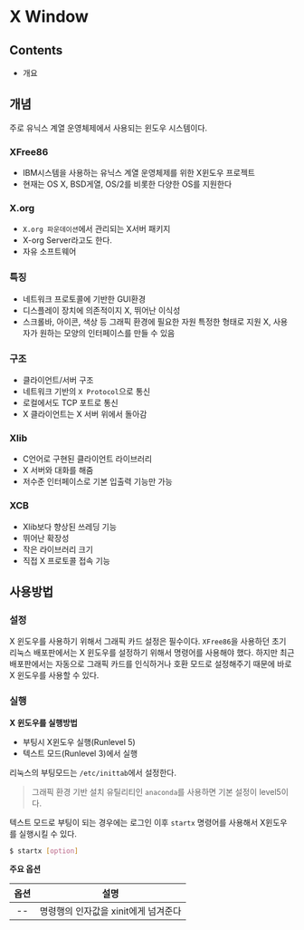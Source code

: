 X Window
===
Contents
---
- 개요

개념
---
주로 유닉스 계열 운영체제에서 사용되는 윈도우 시스템이다.

### XFree86
- IBM시스템을 사용하는 유닉스 계열 운영체제를 위한 X윈도우 프로젝트
- 현재는 OS X, BSD게열, OS/2를 비롯한 다양한 OS를 지원한다

### X.org
- `X.org 파운데이션`에서 관리되는 X서버 패키지
- X-org Server라고도 한다.
- 자유 소프트웨어

### 특징
- 네트워크 프로토콜에 기반한 GUI환경
- 디스플레이 장치에 의존적이지 X, 뛰어난 이식성
- 스크롤바, 아이콘, 색상 등 그래픽 환경에 필요한 자원 특정한 형태로 지원 X, 사용자가 원하는 모양의 인터페이스를 만들 수 있음

### 구조
- 클라이언트/서버 구조
- 네트워크 기반의 `X Protocol`으로 통신
- 로컬에서도 TCP 포트로 통신
- X 클라이언트는 X 서버 위에서 돌아감

### Xlib
- C언어로 구현된 클라이언트 라이브러리
- X 서버와 대화를 해줌
- 저수준 인터페이스로 기본 입출력 기능만 가능

### XCB
- Xlib보다 향상된 쓰레딩 기능
- 뛰어난 확장성
- 작은 라이브러리 크기
- 직접 X 프로토콜 접속 기능

사용방법
---

### 설정
X 윈도우를 사용하기 위해서 그래픽 카드 설정은 필수이다. `XFree86`을 사용하던 초기 리눅스 배포판에서는 X 윈도우를 설정하기 위해서 명령어를 사용해야 했다. 하지만 최근 배포판에서는 자동으로 그래픽 카드를 인식하거나 호환 모드로 설정해주기 때문에 바로 X 윈도우를 사용할 수 있다.

### 실행
**X 윈도우를 실행방법**
- 부팅시 X윈도우 실행(Runlevel 5)
- 텍스트 모드(Runlevel 3)에서 실행

리눅스의 부팅모드는 `/etc/inittab`에서 설정한다.

> 그래픽 환경 기반 설치 유틸리티인 `anaconda`를 사용하면 기본 설정이 level5이다.

텍스트 모드로 부팅이 되는 경우에는 로그인 이후 `startx` 명령어를 사용해서 X윈도우를 실행시킬 수 있다.

```bash
$ startx [option]
```

**주요 옵션**

| 옵션 | 설명     |
| :-------------: | ------------- |
| --     | 명령행의 인자값을 xinit에게 넘겨준다       |
